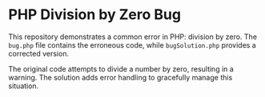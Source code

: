 # PHP Division by Zero Bug

This repository demonstrates a common error in PHP: division by zero. The `bug.php` file contains the erroneous code, while `bugSolution.php` provides a corrected version.

The original code attempts to divide a number by zero, resulting in a warning.  The solution adds error handling to gracefully manage this situation.